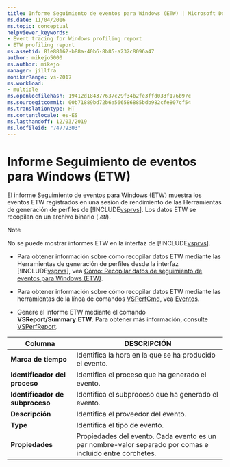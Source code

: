 ```yaml
---
title: Informe Seguimiento de eventos para Windows (ETW) | Microsoft Docs
ms.date: 11/04/2016
ms.topic: conceptual
helpviewer_keywords:
- Event tracing for Windows profiling report
- ETW profiling report
ms.assetid: 81e88162-b88a-40b6-8b85-a232c8096a47
author: mikejo5000
ms.author: mikejo
manager: jillfra
monikerRange: vs-2017
ms.workload:
- multiple
ms.openlocfilehash: 19412d184377637c29f34b2fe3ffd033f176b97c
ms.sourcegitcommit: 00b71889bd72b6a566586885bdb982cfe807cf54
ms.translationtype: HT
ms.contentlocale: es-ES
ms.lasthandoff: 12/03/2019
ms.locfileid: "74779303"
---
```

# <a name="event-tracing-for-windows-etw-report"></a>Informe Seguimiento de eventos para Windows (ETW)
El informe Seguimiento de eventos para Windows (ETW) muestra los eventos ETW registrados en una sesión de rendimiento de las Herramientas de generación de perfiles de [!INCLUDE[vsprvs](../code-quality/includes/vsprvs_md.md)]. Los datos ETW se recopilan en un archivo binario (.*etl*).

> [!NOTE]
> No se puede mostrar informes ETW en la interfaz de [!INCLUDE[vsprvs](../code-quality/includes/vsprvs_md.md)].

- Para obtener información sobre cómo recopilar datos ETW mediante las Herramientas de generación de perfiles desde la interfaz [!INCLUDE[vsprvs](../code-quality/includes/vsprvs_md.md)], vea [Cómo: Recopilar datos de seguimiento de eventos para Windows (ETW)](../profiling/how-to-collect-event-tracing-for-windows-etw-data.md).

- Para obtener información sobre cómo recopilar datos ETW mediante las herramientas de la línea de comandos [VSPerfCmd](../profiling/vsperfcmd.md), vea [Eventos](../profiling/events-vsperfcmd.md).

- Genere el informe ETW mediante el comando **VSReport/Summary:ETW**. Para obtener más información, consulte [VSPerfReport](../profiling/vsperfreport.md).

|Columna|DESCRIPCIÓN|
|------------|-----------------|
|**Marca de tiempo**|Identifica la hora en la que se ha producido el evento.|
|**Identificador del proceso**|Identifica el proceso que ha generado el evento.|
|**Identificador de subproceso**|Identifica el subproceso que ha generado el evento.|
|**Descripción**|Identifica el proveedor del evento.|
|**Type**|Identifica el tipo de evento.|
|**Propiedades**|Propiedades del evento. Cada evento es un par nombre-valor separado por comas e incluido entre corchetes.|
